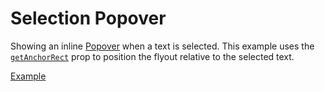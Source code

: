 # Selection Popover

<p data-description>
  Showing an inline <a href="/components/popover">Popover</a> when a text is selected. This example uses the <a href="/apis/popover#getanchorrect"><code>getAnchorRect</code></a> prop to position the flyout relative to the selected text.
</p>

<a href="./index.tsx" data-playground>Example</a>
